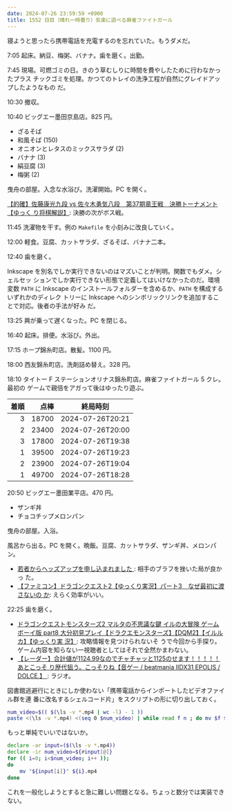 ```yaml
---
date: 2024-07-26 23:59:59 +0900
title: 1552 日目（晴れ一時曇り）気楽に遊べる麻雀ファイトガール
---
```


寝ようと思ったら携帯電話を充電するのを忘れていた。もうダメだ。

7:05 起床。納豆、梅粥、バナナ。歯を磨く。出勤。

7:45 現場。可燃ゴミの日。きのう草むしりに時間を費やしたために行わなかったプラス
チックゴミを処理。かつてのトレイの洗浄工程が自然にグレイドアップしたようなもの
だ。

10:30 撤収。

10:40 ビッグエー墨田京島店。825 円。

* ざるそば
* 和風そば (150)
* オニオンとレタスのミックスサラダ (2)
* バナナ (3)
* 絹豆腐 (3)
* 梅粥 (2)

曳舟の部屋。入念な水浴び。洗濯開始。PC を開く。

[【的確】佐藤康光九段 vs 佐々木勇気八段　第37期竜王戦　決勝トーナメント【ゆっく
り将棋解説】](https://www.youtube.com/watch?v=fzGvggjPshA): 決勝の次がボス戦。

11:45 洗濯物を干す。例の `Makefile` を小刻みに改良していく。

12:00 軽食。豆腐、カットサラダ、ざるそば、バナナ二本。

12:40 歯を磨く。

Inkscape を別名でしか実行できないのはマズいことが判明。関数でもダメ。シェルセッ
ションでしか実行できない形態で定義してはいけなかったのだ。環境変数 `PATH` に
Inkscape のインストールフォルダーを含めるか、`PATH` を構成するいずれかのディレク
トリーに Inkscape へのシンボリックリンクを追加することで対応。後者の手法が好み
だ。

13:25 興が乗って遅くなった。PC を閉じる。

16:40 起床。排便。水浴び。外出。

17:15 ホープ錦糸町店。散髪。1100 円。

18:00 西友錦糸町店。洗剤詰め替え。328 円。

18:10 タイトー F ステーションオリナス錦糸町店。麻雀ファイトガール 5 クレ。最初の
ゲームで親倍をアガって後はゆったり遊ぶ。

| 着順 | 点棒 | 終局時刻 |
|-----:|-----:|----------|
| 3 | 18700 | 2024-07-26T20:21 |
| 2 | 23400 | 2024-07-26T20:00 |
| 3 | 17800 | 2024-07-26T19:38 |
| 1 | 39500 | 2024-07-26T19:23 |
| 2 | 23900 | 2024-07-26T19:04 |
| 1 | 49700 | 2024-07-26T18:28 |

20:50 ビッグエー墨田業平店。470 円。

* ザンギ丼
* チョコチップメロンパン

曳舟の部屋。入浴。

風呂から出る。PC を開く。晩飯。豆腐、カットサラダ、ザンギ丼、メロンパン。

* [若者からヘッズアップを申し込まれました
  ](https://www.youtube.com/watch?v=2GJ5Mieo3wo): 相手のブラフを挫いた局が良かっ
  た。
* [【ファミコン】ドラゴンクエスト2【ゆっくり実況】パート3　なぜ最初に渡さないの
  か](https://www.youtube.com/watch?v=Rz6EeWiifDw): えらく効率がいい。

22:25 歯を磨く。

* [ドラゴンクエストモンスターズ2 マルタの不思議な鍵 イルの大冒険 ゲームボーイ版
  part8 大分初見プレイ【ドラクエモンスターズ】【DQM2】【イルルカ】【ゆっくり実
  況】](https://www.youtube.com/watch?v=3iOhgmGK6gA): 攻略情報を見つけられないそ
  うで今回から手探り。ゲーム内容を知らない一視聴者としてはそれで全然かまわない。
* [【レーダー】合計値が1124.99なのでチャチャッと1125のせます！！！！！あとこっそ
  り歴代狙う。こっそりね【音ゲー / beatmania IIDX31 EPOLIS / DOLCE.】
  ](https://www.youtube.com/watch?v=B3DYwmtuvjY): ラジオ。

図書館逃避行にときにしか使わない「携帯電話からインポートしたビデオファイル群を連
番に改名するシェルコード片」をスクリプトの形に切り出しておく。

```bash
num_video=$(( $(\ls -v *.mp4 | wc -l) - 1 ))
paste <(\ls -v *.mp4) <(seq 0 $num_video) | while read f n ; do mv $f ${n}.mp4 ; done
```

もっと単純でいいではないか。

```bash
declare -ar input=($(\ls -v *.mp4))
declare -ir num_video=${#input[@]}
for (( i=0; i<$num_video; i++ ));
do
    mv "${input[i]}" ${i}.mp4
done
```

これを一般化しようとすると急に難しい問題となる。ちょっと数分では実装できない。

